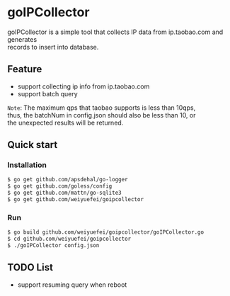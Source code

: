 goIPCollector
============
goIPCollector is a simple tool that collects IP data from ip.taobao.com and generates<br>
records to insert into database.

Feature
---------------
* support collecting ip info from ip.taobao.com
* support batch query

`Note`: The maximum qps that taobao supports is less than 10qps, <br>
thus, the batchNum in config.json should also be less than 10, or <br>
the unexpected results will be returned.

Quick start
--------------
### Installation
```Bash
$ go get github.com/apsdehal/go-logger
$ go get github.com/goless/config
$ go get github.com/mattn/go-sqlite3
$ go get github.com/weiyuefei/goipcollector
```

### Run
```Bash
$ go build github.com/weiyuefei/goipcollector/goIPCollector.go
$ cd github.com/weiyuefei/goipcollector
$ ./goIPCollector config.json
```

TODO List
-----------------------
* support resuming query when reboot
